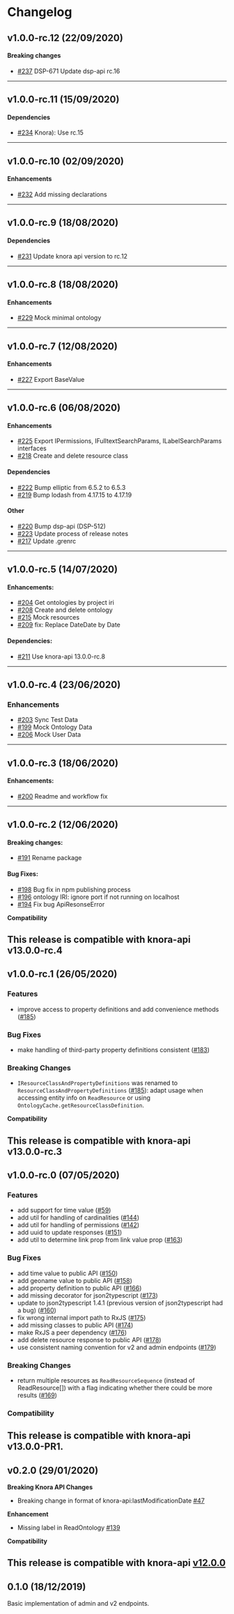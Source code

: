 # Changelog

## v1.0.0-rc.12 (22/09/2020)

#### Breaking changes

- [#237](https://github.com/dasch-swiss/dsp-js-lib/pull/237) DSP-671 Update dsp-api rc.16

---

## v1.0.0-rc.11 (15/09/2020)

#### Dependencies

- [#234](https://github.com/dasch-swiss/dsp-js-lib/pull/234) Knora): Use rc.15

---

## v1.0.0-rc.10 (02/09/2020)

#### Enhancements

- [#232](https://github.com/dasch-swiss/dsp-js-lib/pull/232) Add missing declarations

---

## v1.0.0-rc.9 (18/08/2020)

#### Dependencies

- [#231](https://github.com/dasch-swiss/dsp-js-lib/pull/231) Update knora api version to rc.12

---

## v1.0.0-rc.8 (18/08/2020)

#### Enhancements

- [#229](https://github.com/dasch-swiss/dsp-js-lib/pull/229) Mock minimal ontology

---

## v1.0.0-rc.7 (12/08/2020)

#### Enhancements

- [#227](https://github.com/dasch-swiss/dsp-js-lib/pull/227) Export BaseValue

---

## v1.0.0-rc.6 (06/08/2020)

#### Enhancements

- [#225](https://github.com/dasch-swiss/dsp-js-lib/pull/225) Export IPermissions, IFulltextSearchParams, ILabelSearchParams interfaces
- [#218](https://github.com/dasch-swiss/dsp-js-lib/pull/218) Create and delete resource class

#### Dependencies

- [#222](https://github.com/dasch-swiss/dsp-js-lib/pull/222) Bump elliptic from 6.5.2 to 6.5.3
- [#219](https://github.com/dasch-swiss/dsp-js-lib/pull/219) Bump lodash from 4.17.15 to 4.17.19

#### Other

- [#220](https://github.com/dasch-swiss/dsp-js-lib/pull/220) Bump dsp-api (DSP-512)
- [#223](https://github.com/dasch-swiss/dsp-js-lib/pull/223) Update process of release notes
- [#217](https://github.com/dasch-swiss/dsp-js-lib/pull/217) Update .grenrc

---

## v1.0.0-rc.5 (14/07/2020)
#### Enhancements:

- [#204](https://github.com/dasch-swiss/dsp-js-lib/pull/204) Get ontologies by project iri
- [#208](https://github.com/dasch-swiss/dsp-js-lib/pull/208) Create and delete ontology
- [#215](https://github.com/dasch-swiss/dsp-js-lib/pull/215) Mock resources
- [#209](https://github.com/dasch-swiss/dsp-js-lib/pull/209) fix: Replace DateDate by Date

#### Dependencies:

- [#211](https://github.com/dasch-swiss/dsp-js-lib/pull/211) Use knora-api 13.0.0-rc.8
---

## v1.0.0-rc.4 (23/06/2020)
### Enhancements

- [#203](https://github.com/dasch-swiss/knora-api-js-lib/pull/203) Sync Test Data
- [#199](https://github.com/dasch-swiss/knora-api-js-lib/pull/199) Mock Ontology Data
- [#206](https://github.com/dasch-swiss/knora-api-js-lib/pull/206) Mock User Data
---

## v1.0.0-rc.3 (18/06/2020)

#### Enhancements:

- [#200](https://github.com/dasch-swiss/knora-api-js-lib/pull/200) Readme and workflow fix

---

## v1.0.0-rc.2 (12/06/2020)

#### Breaking changes:

- [#191](https://github.com/dasch-swiss/knora-api-js-lib/pull/191) Rename package

#### Bug Fixes:

- [#198](https://github.com/dasch-swiss/knora-api-js-lib/pull/198) Bug fix in npm publishing process
- [#196](https://github.com/dasch-swiss/knora-api-js-lib/pull/196) ontology IRI: ignore port if not running on localhost
- [#194](https://github.com/dasch-swiss/knora-api-js-lib/pull/194) Fix bug ApiResonseError

**Compatibility**

This release is compatible with knora-api v13.0.0-rc.4
---

## v1.0.0-rc.1 (26/05/2020)
### Features

- improve access to property definitions and add convenience methods ([#185](https://github.com/dasch-swiss/knora-api-js-lib/pull/185))

### Bug Fixes

- make handling of third-party property definitions consistent ([#183](https://github.com/dasch-swiss/knora-api-js-lib/pull/183))

### Breaking Changes

- `IResourceClassAndPropertyDefinitions` was renamed to `ResourceClassAndPropertyDefinitions` ([#185](https://github.com/dasch-swiss/knora-api-js-lib/pull/185)):
  adapt usage when accessing entity info on `ReadResource` or using `OntologyCache.getResourceClassDefinition`.

**Compatibility**

This release is compatible with knora-api v13.0.0-rc.3
---

## v1.0.0-rc.0 (07/05/2020)
### Features

- add support for time value ([#59](https://github.com/dasch-swiss/knora-api-js-lib/pull/59))
- add util for handling of cardinalities ([#144](https://github.com/dasch-swiss/knora-api-js-lib/pull/144))
- add util for handling of permissions ([#142](https://github.com/dasch-swiss/knora-api-js-lib/pull/142))
- add uuid to update responses ([#151](https://github.com/dasch-swiss/knora-api-js-lib/pull/151))
- add util to determine link prop from link value prop ([#163](https://github.com/dasch-swiss/knora-api-js-lib/pull/163))

### Bug Fixes

- add time value to public API ([#150](https://github.com/dasch-swiss/knora-api-js-lib/pull/150))
- add geoname value to public API ([#158](https://github.com/dasch-swiss/knora-api-js-lib/pull/158))
- add property definition to public API ([#166](https://github.com/dasch-swiss/knora-api-js-lib/pull/166))
- add missing decorator for json2typescript ([#173](https://github.com/dasch-swiss/knora-api-js-lib/pull/173))
- update to json2typescript 1.4.1 (previous version of json2typescript had a bug) ([#160](https://github.com/dasch-swiss/knora-api-js-lib/pull/160))
- fix wrong internal import path to RxJS ([#175](https://github.com/dasch-swiss/knora-api-js-lib/pull/175))
- add missing classes to public API ([#174](https://github.com/dasch-swiss/knora-api-js-lib/pull/174))
- make RxJS a peer dependency ([#176](https://github.com/dasch-swiss/knora-api-js-lib/pull/176))
- add delete resource response to public API ([#178](https://github.com/dasch-swiss/knora-api-js-lib/pull/178))
- use consistent naming convention for v2 and admin endpoints ([#179](https://github.com/dasch-swiss/knora-api-js-lib/pull/179))

### Breaking Changes

- return multiple resources as `ReadResourceSequence` (instead of ReadResource[]) with a flag indicating whether there could be more results ([#169](https://github.com/dasch-swiss/knora-api-js-lib/pull/169))

### Compatibility

This release is compatible with knora-api v13.0.0-PR1.
---

## v0.2.0 (29/01/2020)
**Breaking Knora API Changes**

- Breaking change in format of knora-api:lastModificationDate [#47](https://github.com/dasch-swiss/knora-api-js-lib/issues/47)

**Enhancement**

- Missing label in ReadOntology [#139](https://github.com/dasch-swiss/knora-api-js-lib/issues/139)

**Compatibility**

This release is compatible with knora-api [v12.0.0](https://github.com/dasch-swiss/knora-api/releases/tag/v12.0.0) 
---

## 0.1.0 (18/12/2019)
Basic implementation of admin and v2 endpoints.